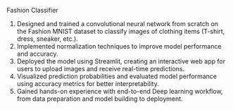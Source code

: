 Fashion Classifier
1. Designed and trained a convolutional neural network from scratch on the Fashion MNIST dataset to classify images of clothing items (T-shirt, dress, sneaker, etc.).
2. Implemented normalization techniques to improve model performance and accuracy.
3. Deployed the model using Streamlit, creating an interactive web app for users to upload images and receive real-time predictions.
4. Visualized prediction probabilities and evaluated model performance using accuracy metrics for better interpretability.
5. Gained hands-on experience with end-to-end Deep learning workflow, from data preparation and model building to deployment.
